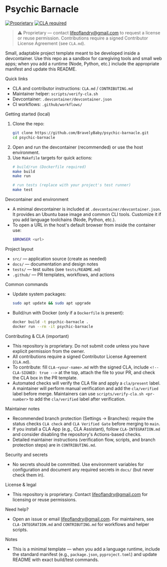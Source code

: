  # Psychic Barnacle

 [![Proprietary](https://img.shields.io/badge/license-Proprietary-red)](CLA.md) [![CLA required](https://img.shields.io/badge/cla-required-yellow)](CLA.md)

 > ⚠️ Proprietary — contact lifeoflandry@gmail.com to request a license or reuse permission. Contributions require a signed Contributor License Agreement (see `CLA.md`).

 Small, adaptable project template meant to be developed inside a devcontainer. Use this repo as a sandbox for caregiving tools and small web apps; when you add a runtime (Node, Python, etc.) include the appropriate manifest and update this README.

 Quick links
 - CLA and contributor instructions: `CLA.md` / `CONTRIBUTING.md`
 - Maintainer helper: `scripts/verify-cla.sh`
 - Devcontainer: `.devcontainer/devcontainer.json`
 - CI workflows: `.github/workflows/`

 Getting started (local)
 1. Clone the repo:
     ```bash
     git clone https://github.com/BravelyBaby/psychic-barnacle.git
     cd psychic-barnacle
     ```
 2. Open and run the devcontainer (recommended) or use the host environment.
 3. Use `Makefile` targets for quick actions:
     ```bash
     # build/run (Dockerfile required)
     make build
     make run

     # run tests (replace with your project's test runner)
     make test
     ```

 Devcontainer and environment
 - A minimal devcontainer is included at `.devcontainer/devcontainer.json`. It provides an Ubuntu base image and common CLI tools. Customize it if you add language toolchains (Node, Python, etc.).
 - To open a URL in the host's default browser from inside the container use:
     ```bash
     $BROWSER <url>
     ```

 Project layout
 - `src/` — application source (create as needed)
 - `docs/` — documentation and design notes
 - `tests/` — test suites (see `tests/README.md`)
 - `.github/` — PR templates, workflows, and actions

 Common commands
 - Update system packages:
     ```bash
     sudo apt update && sudo apt upgrade
     ```
 - Build/run with Docker (only if a `Dockerfile` is present):
     ```bash
     docker build -t psychic-barnacle .
     docker run --rm -it psychic-barnacle
     ```

 Contributing & CLA (important)
 - This repository is proprietary. Do not submit code unless you have explicit permission from the owner.
 - All contributions require a signed Contributor License Agreement (`CLA.md`).
 - To contribute: fill `CLA-<your-name>.md` with the signed CLA, include `<!-- CLA-SIGNED: true -->` at the top, attach the file to your PR, and check the CLA box in the PR template.
 - Automated checks will verify the CLA file and apply a `cla/present` label. A maintainer will perform manual verification and add the `cla/verified` label before merge. Maintainers can use `scripts/verify-cla.sh <pr-number>` to add the `cla/verified` label after verification.

 Maintainer notes
 - Recommended branch protection (Settings → Branches): require the status checks `CLA check` and `CLA Verified Gate` before merging to `main`.
 - If you install a CLA App (e.g., CLA Assistant), follow `CLA-INTEGRATION.md` and consider disabling the repository's Actions-based checks.
 - Detailed maintainer instructions (verification flow, scripts, and branch protection steps) are in `CONTRIBUTING.md`.

 Security and secrets
 - No secrets should be committed. Use environment variables for configuration and document any required secrets in `docs/` (but never check them in).

 License & legal
 - This repository is proprietary. Contact lifeoflandry@gmail.com for licensing or reuse permissions.

 Need help?
 - Open an issue or email lifeoflandry@gmail.com. For maintainers, see `CLA-INTEGRATION.md` and `CONTRIBUTING.md` for workflows and helper scripts.

 Notes
 - This is a minimal template — when you add a language runtime, include the standard manifest (e.g., `package.json`, `pyproject.toml`) and update README with exact build/test commands.

